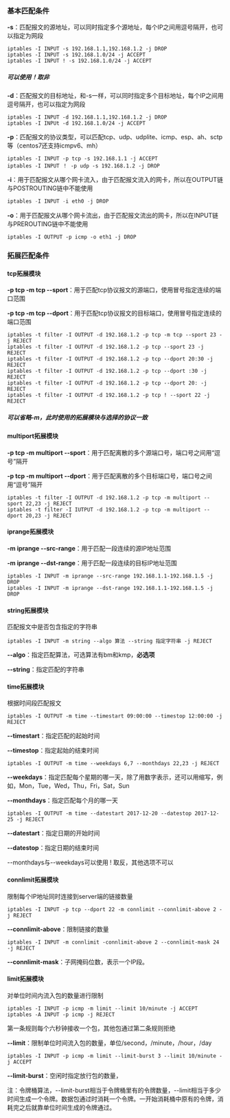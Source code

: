 ### 基本匹配条件

**-s**：匹配报文的源地址，可以同时指定多个源地址，每个IP之间用逗号隔开，也可以指定为网段

```
iptables -I INPUT -s 192.168.1.1,192.168.1.2 -j DROP
iptables -I INPUT -s 192.168.1.0/24 -j ACCEPT
iptables -I INPUT ! -s 192.168.1.0/24 -j ACCEPT
```

##### 可以使用！取非

**-d**：匹配报文的目标地址，和-s一样，可以同时指定多个目标地址，每个IP之间用逗号隔开，也可以指定为网段

```
iptables -I INPUT -d 192.168.1.1,192.168.1.2 -j DROP
iptables -I INPUt -d 192.168.1.0/24 -j ACCEPT
```

**-p**：匹配报文的协议类型，可以匹配tcp、udp、udplite、icmp、esp、ah、sctp等（centos7还支持icmpv6、mh）

```
iptables -I INPUT -p tcp -s 192.168.1.1 -j ACCEPT
iptables -I INPUT ！ -p udp -s 192.168.1.2 -j DROP
```

**-i**：用于匹配报文从哪个网卡流入，由于匹配报文流入的网卡，所以在OUTPUT链与POSTROUTING链中不能使用

```objective-c
iptables -I INPUT -i eth0 -j DROP
```

**-o**：用于匹配报文从哪个网卡流出，由于匹配报文流出的网卡，所以在INPUT链与PREROUTING链中不能使用

```
iptables -I OUTPUT -p icmp -o eth1 -j DROP
```

### 拓展匹配条件

#### tcp拓展模块

**-p tcp -m tcp --sport**：用于匹配tcp协议报文的源端口，使用冒号指定连续的端口范围

**-p tcp -m tcp --dport**：用于匹配tcp协议报文的目标端口，使用冒号指定连续的端口范围

```
iptables -t filter -I OUTPUT -d 192.168.1.2 -p tcp -m tcp --sport 23 -j REJECT
iptables -t filter -I OUTPUT -d 192.168.1.2 -p tcp --sport 23 -j REJECT
iptables -t filter -I OUTPUT -d 192.168.1.2 -p tcp --dport 20:30 -j REJECT
iptables -t filter -I OUTPUT -d 192.168.1.2 -p tcp --dport :30 -j REJECT
iptables -t filter -I OUTPUT -d 192.168.1.2 -p tcp --dport 20: -j REJECT
iptables -t filter -I OUTPUT -d 192.168.1.2 -p tcp ! --sport 22 -j REJECT
```

##### 可以省略-m，此时使用的拓展模块与选择的协议一致



#### multiport拓展模块

**-p tcp -m multiport --sport**：用于匹配离散的多个源端口号，端口号之间用“逗号”隔开

**-p tcp -m multiport --dport**：用于匹配离散的多个目标端口号，端口号之间用“逗号”隔开

```
iptables -t filter -I OUTPUT -d 192.168.1.2 -p tcp -m multiport --sport 22,23 -j REJECT 
iptables -t filter -I IUTPUT -d 192.168.1.2 -p tcp -m multiport --dport 20,23 -j REJECT 
```



#### iprange拓展模块

**-m iprange --src-range**：用于匹配一段连续的源IP地址范围

**-m iprange --dst-range**：用于匹配一段连续的目标IP地址范围

```
iptables -I INPUT -m iprange --src-range 192.168.1.1-192.168.1.5 -j DROP
iptables -I INPUT -m iprange --dst-range 192.168.1.1-192.168.1.5 -j DROP
```



#### string拓展模块

匹配报文中是否包含指定的字符串

```
iptables -I INPUT -m string --algo 算法 --string 指定字符串 -j REJECT
```

**--algo**：指定匹配算法，可选算法有bm和kmp，**必选项**

**--string**：指定匹配的字符串



#### time拓展模块

根据时间段匹配报文

```
iptables -I OUTPUT -m time --timestart 09:00:00 --timestop 12:00:00 -j REJECT
```

**--timestart**：指定匹配的起始时间

**--timestop**：指定起始的结束时间

```
iptables -I OUTPUT -m time --weekdays 6,7 --monthdays 22,23 -j REJECT
```

**--weekdays**：指定匹配每个星期的哪一天，除了用数字表示，还可以用缩写，例如，Mon，Tue，Wed，Thu，Fri，Sat，Sun

**--monthdays**：指定匹配每个月的哪一天

```
iptables -I OUTPUT -m time --datestart 2017-12-20 --datestop 2017-12-25 -j REJECT
```

**--datestart**：指定日期的开始时间

**--datestop**：指定日期的结束时间

--monthdays与--weekdays可以使用 ! 取反，其他选项不可以



#### connlimit拓展模块

限制每个IP地址同时连接到server端的链接数量

```
iptables -I INPUT -p tcp --dport 22 -m connlimit --connlimit-above 2 -j REJECT
```

**--connlimit-above**：限制链接的数量

```
iptables -I INPUT -m connlimit -connlimit-above 2 --connlimit-mask 24 -j REJECT
```

**--connlimit-mask**：子网掩码位数，表示一个IP段。



#### limit拓展模块

对单位时间内流入包的数量进行限制

```
iptables -I INPUT -p icmp -m limit --limit 10/minute -j ACCEPT
iptables -A INPUT -p icmp -j REJECT
```

第一条规则每个六秒钟接收一个包，其他包通过第二条规则拒绝

**--limit**：限制单位时间流入包的数量，单位/second，/minute，/hour，/day

```
iptables -I INPUT -p icmp -m limit --limit-burst 3 --limit 10/minute -j ACCEPT
```

**--limit-burst**：空闲时指定放行包的数量，

注：令牌桶算法，--limit-burst相当于令牌桶里有的令牌数量，--limit相当于多少时间生成一个令牌。数据包通过时消耗一个令牌。一开始消耗桶中原有的令牌，消耗完之后就靠单位时间生成的令牌通过。











